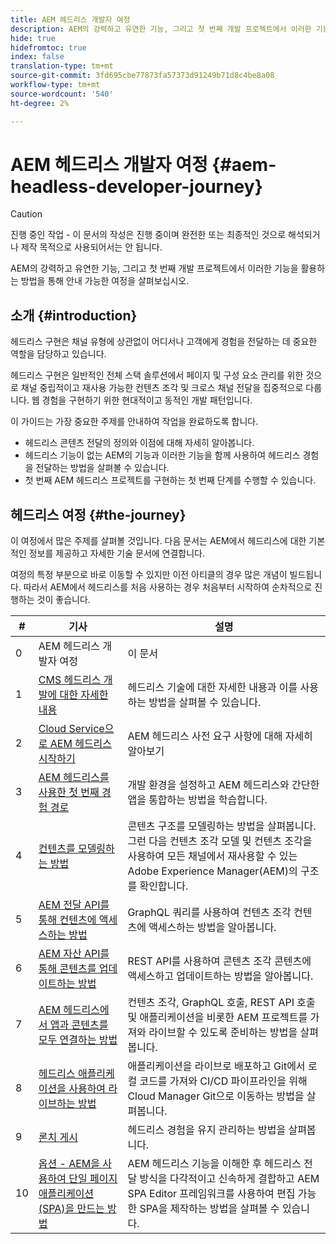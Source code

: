 ```yaml
---
title: AEM 헤드리스 개발자 여정
description: AEM의 강력하고 유연한 기능, 그리고 첫 번째 개발 프로젝트에서 이러한 기능을 활용하는 방법을 통해 안내 가능한 여정을 살펴보십시오.
hide: true
hidefromtoc: true
index: false
translation-type: tm+mt
source-git-commit: 3fd695cbe77873fa57373d91249b71d8c4be8a08
workflow-type: tm+mt
source-wordcount: '540'
ht-degree: 2%

---
```



# AEM 헤드리스 개발자 여정 {#aem-headless-developer-journey}

>[!CAUTION]
>
>진행 중인 작업 - 이 문서의 작성은 진행 중이며 완전한 또는 최종적인 것으로 해석되거나 제작 목적으로 사용되어서는 안 됩니다.

AEM의 강력하고 유연한 기능, 그리고 첫 번째 개발 프로젝트에서 이러한 기능을 활용하는 방법을 통해 안내 가능한 여정을 살펴보십시오.

## 소개 {#introduction}

헤드리스 구현은 채널 유형에 상관없이 어디서나 고객에게 경험을 전달하는 데 중요한 역할을 담당하고 있습니다.

헤드리스 구현은 일반적인 전체 스택 솔루션에서 페이지 및 구성 요소 관리를 위한 것으로 채널 중립적이고 재사용 가능한 컨텐츠 조각 및 크로스 채널 전달을 집중적으로 다룹니다. 웹 경험을 구현하기 위한 현대적이고 동적인 개발 패턴입니다.

이 가이드는 가장 중요한 주제를 안내하여 작업을 완료하도록 합니다.

* 헤드리스 콘텐츠 전달의 정의와 이점에 대해 자세히 알아봅니다.
* 헤드리스 기능이 없는 AEM의 기능과 이러한 기능을 함께 사용하여 헤드리스 경험을 전달하는 방법을 살펴볼 수 있습니다.
* 첫 번째 AEM 헤드리스 프로젝트를 구현하는 첫 번째 단계를 수행할 수 있습니다.

## 헤드리스 여정 {#the-journey}

이 여정에서 많은 주제를 살펴볼 것입니다. 다음 문서는 AEM에서 헤드리스에 대한 기본적인 정보를 제공하고 자세한 기술 문서에 연결합니다.

여정의 특정 부분으로 바로 이동할 수 있지만 이전 아티클의 경우 많은 개념이 빌드됩니다. 따라서 AEM에서 헤드리스를 처음 사용하는 경우 처음부터 시작하여 순차적으로 진행하는 것이 좋습니다.

| # | 기사 | 설명 |
|---|---|---|
| 0 | AEM 헤드리스 개발자 여정 | 이 문서 |
| 1 | [CMS 헤드리스 개발에 대한 자세한 내용](learn-about.md) | 헤드리스 기술에 대한 자세한 내용과 이를 사용하는 방법을 살펴볼 수 있습니다. |
| 2 | [Cloud Service으로 AEM 헤드리스 시작하기](getting-started.md) | AEM 헤드리스 사전 요구 사항에 대해 자세히 알아보기 |
| 3 | [AEM 헤드리스를 사용한 첫 번째 경험 경로](path-to-first-experience.md) | 개발 환경을 설정하고 AEM 헤드리스와 간단한 앱을 통합하는 방법을 학습합니다. |
| 4 | [컨텐츠를 모델링하는 방법](model-your-content.md) | 콘텐츠 구조를 모델링하는 방법을 살펴봅니다. 그런 다음 컨텐츠 조각 모델 및 컨텐츠 조각을 사용하여 모든 채널에서 재사용할 수 있는 Adobe Experience Manager(AEM)의 구조를 확인합니다. |
| 5 | [AEM 전달 API를 통해 컨텐츠에 액세스하는 방법](access-your-content.md) | GraphQL 쿼리를 사용하여 컨텐츠 조각 컨텐츠에 액세스하는 방법을 알아봅니다. |
| 6 | [AEM 자산 API를 통해 콘텐츠를 업데이트하는 방법](update-your-content.md) | REST API를 사용하여 콘텐츠 조각 콘텐츠에 액세스하고 업데이트하는 방법을 알아봅니다. |
| 7 | [AEM 헤드리스에서 앱과 콘텐츠를 모두 연결하는 방법](put-it-all-together.md) | 컨텐츠 조각, GraphQL 호출, REST API 호출 및 애플리케이션을 비롯한 AEM 프로젝트를 가져와 라이브할 수 있도록 준비하는 방법을 살펴봅니다. |
| 8 | [헤드리스 애플리케이션을 사용하여 라이브하는 방법](go-live.md) | 애플리케이션을 라이브로 배포하고 Git에서 로컬 코드를 가져와 CI/CD 파이프라인을 위해 Cloud Manager Git으로 이동하는 방법을 살펴봅니다. |
| 9 | [론치 게시](post-launch.md) | 헤드리스 경험을 유지 관리하는 방법을 살펴봅니다. |
| 10 | [옵션 - AEM을 사용하여 단일 페이지 애플리케이션(SPA)을 만드는 방법](create-spa.md) | AEM 헤드리스 기능을 이해한 후 헤드리스 전달 방식을 다각적이고 신속하게 결합하고 AEM SPA Editor 프레임워크를 사용하여 편집 가능한 SPA을 제작하는 방법을 살펴볼 수 있습니다. |
